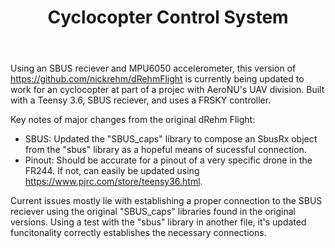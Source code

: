 <header>
  <h1>Cyclocopter Control System</h1>
</header>

Using an SBUS reciever and MPU6050 accelerometer, this version of <a href="dRehm Flight">https://github.com/nickrehm/dRehmFlight</a> 
is currently being updated to work for an cyclocopter at part of a projec with AeroNU's UAV division. Built with a Teensy 3.6, SBUS reciever, and uses a FRSKY controller.

Key notes of major changes from the original dRehm Flight:
<ul>
  <li>SBUS: Updated the "SBUS_caps" library to compose an SbusRx object from the "sbus" library as a hopeful means of sucessful connection.</li>
  <li>Pinout: Should be accurate for a pinout of a very specific drone in the FR244. If not, can easily be updated using <a href="Teensy 3.6 pinout">https://www.pjrc.com/store/teensy36.html</a>. </li>
</ul>

Current issues mostly lie with establishing a proper connection to the SBUS reciever using the original "SBUS_caps" libraries found in the original versions. Using a test with the "sbus" library in another file, it's updated funcitonality correctly establishes the necessary connections.
